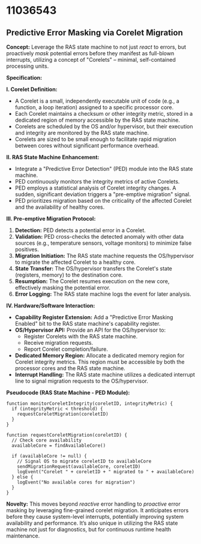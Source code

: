 # 11036543

## Predictive Error Masking via Corelet Migration

**Concept:** Leverage the RAS state machine to not just *react* to errors, but proactively *mask* potential errors before they manifest as full-blown interrupts, utilizing a concept of "Corelets" – minimal, self-contained processing units.

**Specification:**

**I. Corelet Definition:**

*   A Corelet is a small, independently executable unit of code (e.g., a function, a loop iteration) assigned to a specific processor core.
*   Each Corelet maintains a checksum or other integrity metric, stored in a dedicated region of memory accessible by the RAS state machine.
*   Corelets are scheduled by the OS and/or hypervisor, but their execution and integrity are monitored by the RAS state machine.
*   Corelets are sized to be small enough to facilitate rapid migration between cores without significant performance overhead.

**II. RAS State Machine Enhancement:**

*   Integrate a "Predictive Error Detection" (PED) module into the RAS state machine.
*   PED continuously monitors the integrity metrics of active Corelets.
*   PED employs a statistical analysis of Corelet integrity changes.  A sudden, significant deviation triggers a "pre-emptive migration" signal.
*   PED prioritizes migration based on the criticality of the affected Corelet and the availability of healthy cores.

**III. Pre-emptive Migration Protocol:**

1.  **Detection:** PED detects a potential error in a Corelet.
2.  **Validation:** PED cross-checks the detected anomaly with other data sources (e.g., temperature sensors, voltage monitors) to minimize false positives.
3.  **Migration Initiation:** The RAS state machine requests the OS/hypervisor to migrate the affected Corelet to a healthy core.
4.  **State Transfer:** The OS/hypervisor transfers the Corelet's state (registers, memory) to the destination core.
5.  **Resumption:** The Corelet resumes execution on the new core, effectively masking the potential error.
6.  **Error Logging:** The RAS state machine logs the event for later analysis.

**IV. Hardware/Software Interaction:**

*   **Capability Register Extension:** Add a "Predictive Error Masking Enabled" bit to the RAS state machine's capability register.
*   **OS/Hypervisor API:** Provide an API for the OS/hypervisor to:
    *   Register Corelets with the RAS state machine.
    *   Receive migration requests.
    *   Report Corelet completion/failure.
*   **Dedicated Memory Region:** Allocate a dedicated memory region for Corelet integrity metrics. This region must be accessible by both the processor cores and the RAS state machine.
*   **Interrupt Handling:**  The RAS state machine utilizes a dedicated interrupt line to signal migration requests to the OS/hypervisor.

**Pseudocode (RAS State Machine - PED Module):**

```
function monitorCoreletIntegrity(coreletID, integrityMetric) {
  if (integrityMetric < threshold) {
    requestCoreletMigration(coreletID)
  }
}

function requestCoreletMigration(coreletID) {
  // Check core availability
  availableCore = findAvailableCore()

  if (availableCore != null) {
    // Signal OS to migrate coreletID to availableCore
    sendMigrationRequest(availableCore, coreletID)
    logEvent("Corelet " + coreletID + " migrated to " + availableCore)
  } else {
    logEvent("No available cores for migration")
  }
}
```

**Novelty:** This moves beyond *reactive* error handling to *proactive* error masking by leveraging fine-grained corelet migration. It anticipates errors before they cause system-level interrupts, potentially improving system availability and performance. It’s also unique in utilizing the RAS state machine not just for diagnostics, but for continuous runtime health maintenance.